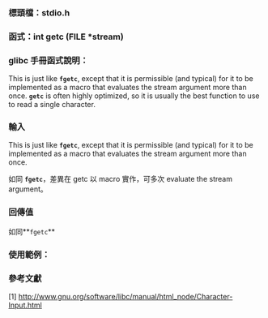 ### 標頭檔：stdio.h

### 函式：int getc (FILE *stream)

### glibc 手冊函式說明：

This is just like **`fgetc`**, except that it is permissible (and typical) for it to be implemented as a macro that evaluates the stream argument more than once. **`getc`** is often highly optimized, so it is usually the best function to use to read a single character.

### 輸入
This is just like **`fgetc`**, except that it is permissible (and typical) for it to be implemented as a macro that evaluates the stream argument more than once.

如同 **`fgetc`**，差異在 getc 以 macro 實作，可多次 evaluate the stream argument。

### 回傳值
如同**`fgetc`**

### 使用範例：

### 參考文獻
[1] http://www.gnu.org/software/libc/manual/html_node/Character-Input.html

